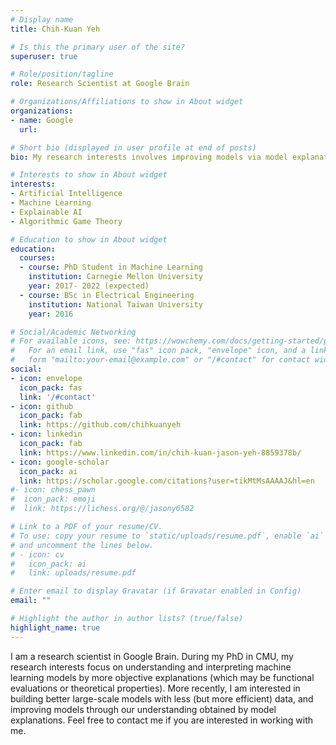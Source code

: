 ```yaml
---
# Display name
title: Chih-Kuan Yeh

# Is this the primary user of the site?
superuser: true

# Role/position/tagline
role: Research Scientist at Google Brain

# Organizations/Affiliations to show in About widget
organizations:
- name: Google
  url: 

# Short bio (displayed in user profile at end of posts)
bio: My research interests involves improving models via model explanations.

# Interests to show in About widget
interests:
- Artificial Intelligence
- Machine Learning
- Explainable AI
- Algorithmic Game Theory

# Education to show in About widget
education:
  courses:
  - course: PhD Student in Machine Learning
    institution: Carnegie Mellon University
    year: 2017- 2022 (expected)
  - course: BSc in Electrical Engineering
    institution: National Taiwan University
    year: 2016

# Social/Academic Networking
# For available icons, see: https://wowchemy.com/docs/getting-started/page-builder/#icons
#   For an email link, use "fas" icon pack, "envelope" icon, and a link in the
#   form "mailto:your-email@example.com" or "/#contact" for contact widget.
social:
- icon: envelope
  icon_pack: fas
  link: '/#contact'
- icon: github
  icon_pack: fab
  link: https://github.com/chihkuanyeh
- icon: linkedin
  icon_pack: fab
  link: https://www.linkedin.com/in/chih-kuan-jason-yeh-8859378b/
- icon: google-scholar
  icon_pack: ai
  link: https://scholar.google.com/citations?user=tikMtMsAAAAJ&hl=en
#- icon: chess_pawn
#  icon_pack: emoji
#  link: https://lichess.org/@/jasony6582

# Link to a PDF of your resume/CV.
# To use: copy your resume to `static/uploads/resume.pdf`, enable `ai` icons in `params.toml`, 
# and uncomment the lines below.
# - icon: cv
#   icon_pack: ai
#   link: uploads/resume.pdf

# Enter email to display Gravatar (if Gravatar enabled in Config)
email: ""

# Highlight the author in author lists? (true/false)
highlight_name: true
---
```


I am a research scientist in Google Brain. During my PhD in CMU, my research interests focus on understanding and interpreting machine learning models by more objective explanations (which may be functional evaluations or theoretical properties). More recently, I am interested in building better large-scale models with less (but more efficient) data, and improving models through our understanding obtained by model explanations. Feel free to contact me if you are interested in working with me.